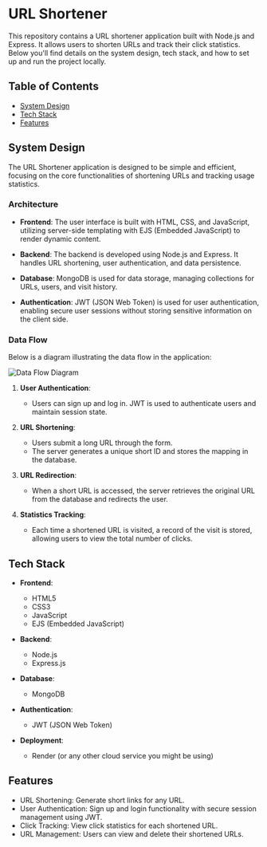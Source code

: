 # URL Shortener

This repository contains a URL shortener application built with Node.js and Express. It allows users to shorten URLs and track their click statistics. Below you'll find details on the system design, tech stack, and how to set up and run the project locally.

## Table of Contents

- [System Design](#system-design)
- [Tech Stack](#tech-stack)
- [Features](#features)

## System Design

The URL Shortener application is designed to be simple and efficient, focusing on the core functionalities of shortening URLs and tracking usage statistics.

### Architecture

- **Frontend**: The user interface is built with HTML, CSS, and JavaScript, utilizing server-side templating with EJS (Embedded JavaScript) to render dynamic content.
  
- **Backend**: The backend is developed using Node.js and Express. It handles URL shortening, user authentication, and data persistence.

- **Database**: MongoDB is used for data storage, managing collections for URLs, users, and visit history.

- **Authentication**: JWT (JSON Web Token) is used for user authentication, enabling secure user sessions without storing sensitive information on the client side.

### Data Flow

Below is a diagram illustrating the data flow in the application:

![Data Flow Diagram](https://miro.medium.com/v2/resize:fit:1400/format:webp/1*mParFcnj7wO_-Srp3IalKg.png)

1. **User Authentication**: 
   - Users can sign up and log in. JWT is used to authenticate users and maintain session state.

2. **URL Shortening**:
   - Users submit a long URL through the form.
   - The server generates a unique short ID and stores the mapping in the database.

3. **URL Redirection**:
   - When a short URL is accessed, the server retrieves the original URL from the database and redirects the user.

4. **Statistics Tracking**:
   - Each time a shortened URL is visited, a record of the visit is stored, allowing users to view the total number of clicks.

## Tech Stack

- **Frontend**:
  - HTML5
  - CSS3
  - JavaScript
  - EJS (Embedded JavaScript)

- **Backend**:
  - Node.js
  - Express.js

- **Database**:
  - MongoDB

- **Authentication**:
  - JWT (JSON Web Token)

- **Deployment**:
  - Render (or any other cloud service you might be using)

## Features

- URL Shortening: Generate short links for any URL.
- User Authentication: Sign up and login functionality with secure session management using JWT.
- Click Tracking: View click statistics for each shortened URL.
- URL Management: Users can view and delete their shortened URLs.

